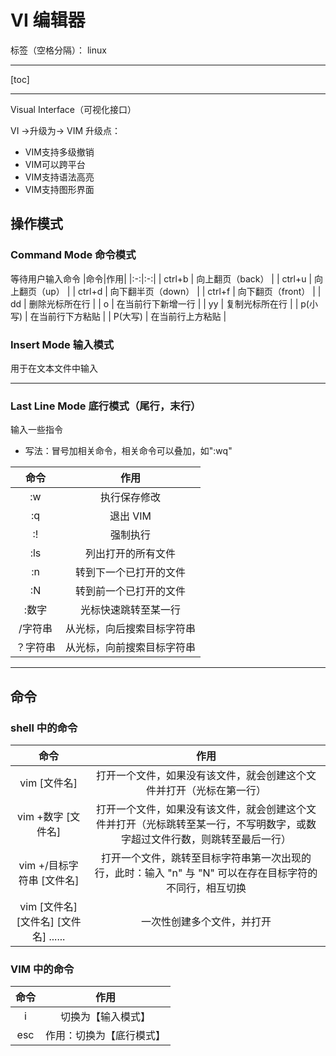 ﻿# VI 编辑器

标签（空格分隔）： linux

---

[toc]

***

Visual Interface（可视化接口）

VI ->升级为-> VIM
升级点：
* VIM支持多级撤销
* VIM可以跨平台
* VIM支持语法高亮
* VIM支持图形界面

## 操作模式

### Command Mode 命令模式
等待用户输入命令
|命令|作用|
|:-:|:-:|
| ctrl+b | 向上翻页（back） |
| ctrl+u | 向上翻页（up） |
| ctrl+d | 向下翻半页（down） |
| ctrl+f | 向下翻页（front） |
| dd | 删除光标所在行 |
| o | 在当前行下新增一行 |
| yy | 复制光标所在行 |
| p(小写) | 在当前行下方粘贴 |
| P(大写) | 在当前行上方粘贴 |



### Insert Mode 输入模式
用于在文本文件中输入

***

### Last Line Mode 底行模式（尾行，末行）
输入一些指令

* 写法：冒号加相关命令，相关命令可以叠加，如":wq"

|命令|作用|
|:-:|:-:|
| :w | 执行保存修改 |
| :q | 退出 VIM |
| :! | 强制执行 |
| :ls | 列出打开的所有文件 |
| :n | 转到下一个已打开的文件 |
| :N | 转到前一个已打开的文件 |
| :数字 | 光标快速跳转至某一行 |
| /字符串 | 从光标，向后搜索目标字符串|
| ？字符串 | 从光标，向前搜索目标字符串 |




***

## 命令

### shell 中的命令
|命令|作用|
|:-:|:-:|
| vim [文件名] | 打开一个文件，如果没有该文件，就会创建这个文件并打开（光标在第一行） |
| vim +数字 [文件名] | 打开一个文件，如果没有该文件，就会创建这个文件并打开（光标跳转至某一行，不写明数字，或数字超过文件行数，则跳转至最后一行）|
| vim +/目标字符串 [文件名] | 打开一个文件，跳转至目标字符串第一次出现的行，此时：输入 "n" 与 "N" 可以在存在目标字符的不同行，相互切换 |
| vim [文件名] [文件名] [文件名] ...... | 一次性创建多个文件，并打开 |


### VIM 中的命令
|命令|作用|
|:-:|:-:|
| i | 切换为【输入模式】|
|esc | 作用：切换为【底行模式】|




